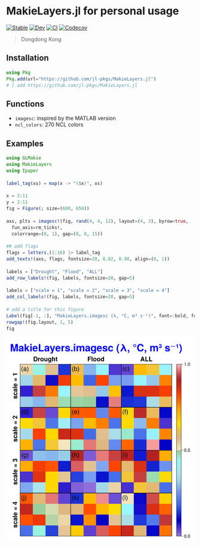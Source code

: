 # MakieLayers.jl for personal usage

[![Stable](https://img.shields.io/badge/docs-stable-blue.svg)](https://jl-pkgs.github.io/MakieLayers.jl/stable)
[![Dev](https://img.shields.io/badge/docs-dev-blue.svg)](https://jl-pkgs.github.io/MakieLayers.jl/dev)
[![CI](https://github.com/jl-pkgs/MakieLayers.jl/actions/workflows/CI.yml/badge.svg)](https://github.com/jl-pkgs/MakieLayers.jl/actions/workflows/CI.yml)
[![Codecov](https://codecov.io/gh/jl-pkgs/MakieLayers.jl/branch/main/graph/badge.svg)](https://codecov.io/gh/jl-pkgs/MakieLayers.jl)

> Dongdong Kong

## Installation

```julia
using Pkg
Pkg.add(url="https://github.com/jl-pkgs/MakieLayers.jl")
# ] add https://github.com/jl-pkgs/MakieLayers.jl
```


## Functions

- `imagesc`: inspired by the MATLAB version
- `ncl_colors`: 270 NCL colors

## Examples

```julia
using GLMakie
using MakieLayers
using Ipaper

label_tag(xs) = map(x -> "($x)", xs)

x = 2:11
y = 2:11
fig = Figure(; size=(600, 650))

axs, plts = imagesc!(fig, rand(4, 4, 12), layout=(4, 3), byrow=true, 
  fun_axis=rm_ticks!,
  colorrange=(0, 1), gap=(0, 0, 15))

## add flags
flags = letters.(1:16) |> label_tag
add_texts!(axs, flags, fontsize=20, 0.02, 0.98, align=(0, 1))

labels = ["Drought", "Flood", "ALL"]
add_row_labels!(fig, labels, fontsize=20, gap=5)

labels = ["scale = 1", "scale = 2", "scale = 3", "scale = 4"]
add_col_labels!(fig, labels, fontsize=20, gap=5)

# add a title for this figure
Label(fig[-1, :], "MakieLayers.imagesc (λ, °C, m³ s⁻¹)", font=:bold, fontsize=32, color=:blue)
rowgap!(fig.layout, 1, 5)
fig
```

![](./docs/Figure1_imagesc_facet_grid.png)
